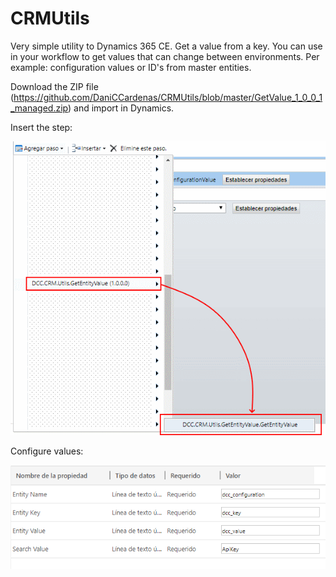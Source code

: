 # CRMUtils
Very simple utility to Dynamics 365 CE. Get a value from a key. You can use in your workflow to get values that can change between environments. Per example: configuration values or ID's from master entities.

Download the ZIP file (https://github.com/DaniCCardenas/CRMUtils/blob/master/GetValue_1_0_0_1_managed.zip) and import in Dynamics.

Insert the step:

![Instructions 1](https://github.com/DaniCCardenas/CRMUtils/blob/master/solucion_conf1.PNG)

Configure values:

![Instructions 2](https://github.com/DaniCCardenas/CRMUtils/blob/master/solucion_conf.PNG)
